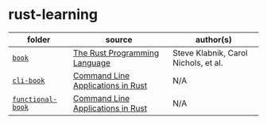 # rust-learning

| folder                                                              | source                                                                          | author(s)                            |
| ------------------------------------------------------------------- | ------------------------------------------------------------------------------- | ------------------------------------ |
| [`book`](./book)                                                    | [The Rust Programming Language](https://doc.rust-lang.org/stable/book/)         | Steve Klabnik, Carol Nichols, et al. |
| [`cli-book`](https://github.com/dycw/rust-learning/cli-book)        | [Command Line Applications in Rust](https://rust-cli.github.io/book/index.html) | N/A                                  |
| [`functional-book`](https://github.com/dycw/rust-learning/cli-book) | [Command Line Applications in Rust](https://rust-cli.github.io/book/index.html) | N/A                                  |
